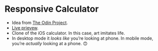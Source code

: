 # Responsive Calculator
* Idea from [The Odin Project](https://theodinproject.com/courses/foundations/lessons/calculator).
* [Live prievew](https://ndmekala.github.io/calculator/).
* Clone of the iOS calculator. In this case, art imitates life.
* In desktop mode it *looks like* you’re looking at phone. In mobile mode, you’re *actually* looking at a phone. 🙃
